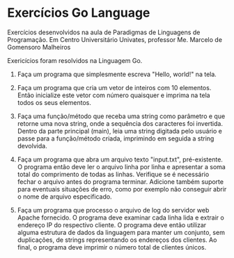 <h1>Exercícios Go Language</h1>

Exercícios desenvolvidos na aula de Paradigmas de Linguagens de Programação.
Em Centro Universitário Univates, professor Me. Marcelo de Gomensoro Malheiros

Exericícios foram resolvidos na Linguagem Go.


1. Faça um programa que simplesmente escreva "Hello, world!" na tela.

2. Faça um programa que cria um vetor de inteiros com 10 elementos. Então inicialize este vetor com número quaisquer e imprima na tela todos os seus elementos.

3. Faça uma função/método que receba uma string como parâmetro e que retorne uma nova string, onde a sequência dos caracteres foi invertida. Dentro da parte principal (main), leia uma string digitada pelo usuário e passe para a função/método criada, imprimindo em seguida a string devolvida.

4. Faça um programa que abra um arquivo texto "input.txt", pré-existente. O programa então deve ler o arquivo linha por linha e apresentar a soma total do comprimento de todas as linhas. Verifique se é necessário fechar o arquivo antes do programa terminar. Adicione também suporte para eventuais situações de erro, como por exemplo não conseguir abrir o nome de arquivo especificado.

5. Faça um programa que processo o arquivo de log do servidor web Apache fornecido. O programa deve examinar cada linha lida e extrair o endereço IP do respectivo cliente. O programa deve então utilizar alguma estrutura de dados da linguagem para manter um conjunto, sem duplicações, de strings representando os endereços dos clientes. Ao final, o programa deve imprimir o número total de clientes únicos.